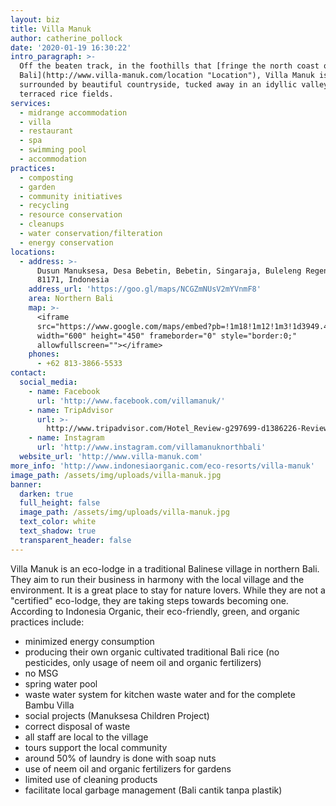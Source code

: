 ```yaml
---
layout: biz
title: Villa Manuk
author: catherine_pollock
date: '2020-01-19 16:30:22'
intro_paragraph: >-
  Off the beaten track, in the foothills that [fringe the north coast of
  Bali](http://www.villa-manuk.com/location "Location"), Villa Manuk is
  surrounded by beautiful countryside, tucked away in an idyllic valley of
  terraced rice fields.
services:
  - midrange accommodation
  - villa
  - restaurant
  - spa
  - swimming pool
  - accommodation
practices:
  - composting
  - garden
  - community initiatives
  - recycling
  - resource conservation
  - cleanups
  - water conservation/filteration
  - energy conservation
locations:
  - address: >-
      Dusun Manuksesa, Desa Bebetin, Bebetin, Singaraja, Buleleng Regency, Bali
      81171, Indonesia
    address_url: 'https://goo.gl/maps/NCGZmNUsV2mYVnmF8'
    area: Northern Bali
    map: >-
      <iframe
      src="https://www.google.com/maps/embed?pb=!1m18!1m12!1m3!1d3949.4369212066354!2d115.198365315449!3d-8.15865799412751!2m3!1f0!2f0!3f0!3m2!1i1024!2i768!4f13.1!3m3!1m2!1s0x2dd19205610ebeab%3A0xecab2d745944f334!2sVilla%20Manuk!5e0!3m2!1sen!2ses!4v1579448618556!5m2!1sen!2ses"
      width="600" height="450" frameborder="0" style="border:0;"
      allowfullscreen=""></iframe>
    phones:
      - +62 813-3866-5533
contact:
  social_media:
    - name: Facebook
      url: 'http://www.facebook.com/villamanuk/'
    - name: TripAdvisor
      url: >-
        http://www.tripadvisor.com/Hotel_Review-g297699-d1386226-Reviews-Villa_Manuk-Singaraja_Bali.html
    - name: Instagram
      url: 'http://www.instagram.com/villamanuknorthbali'
  website_url: 'http://www.villa-manuk.com'
more_info: 'http://www.indonesiaorganic.com/eco-resorts/villa-manuk'
image_path: /assets/img/uploads/villa-manuk.jpg
banner:
  darken: true
  full_height: false
  image_path: /assets/img/uploads/villa-manuk.jpg
  text_color: white
  text_shadow: true
  transparent_header: false
---
```

Villa Manuk is an eco-lodge in a traditional Balinese village in northern Bali. They aim to run their business in harmony with the local village and the environment. It is a great place to stay for nature lovers. While they are not a "certified" eco-lodge, they are taking steps towards becoming one. According to Indonesia Organic, their eco-friendly, green, and organic practices include:

* minimized energy consumption
* producing their own organic cultivated traditional Bali rice (no pesticides, only usage of neem oil and organic fertilizers)
* no MSG
* spring water pool
* waste water system for kitchen waste water and for the complete Bambu Villa
* social projects (Manuksesa Children Project)
* correct disposal of waste
* all staff are local to the village
* tours support the local community
* around 50% of laundry is done with soap nuts
* use of neem oil and organic fertilizers for gardens
* limited use of cleaning products
* facilitate local garbage management (Bali cantik tanpa plastik)
